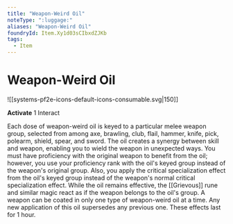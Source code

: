```yaml
---
title: "Weapon-Weird Oil"
noteType: ":luggage:"
aliases: "Weapon-Weird Oil"
foundryId: Item.Xy1d03sCIbxdZJKb
tags:
  - Item
---
```


# Weapon-Weird Oil
![[systems-pf2e-icons-default-icons-consumable.svg|150]]

**Activate** 1 Interact

Each dose of weapon-weird oil is keyed to a particular melee weapon group, selected from among axe, brawling, club, flail, hammer, knife, pick, polearm, shield, spear, and sword. The oil creates a synergy between skill and weapon, enabling you to wield the weapon in unexpected ways. You must have proficiency with the original weapon to benefit from the oil; however, you use your proficiency rank with the oil's keyed group instead of the weapon's original group. Also, you apply the critical specialization effect from the oil's keyed group instead of the weapon's normal critical specialization effect. While the oil remains effective, the [[Grievous]] rune and similar magic react as if the weapon belongs to the oil's group. A weapon can be coated in only one type of weapon-weird oil at a time. Any new application of this oil supersedes any previous one. These effects last for 1 hour.
